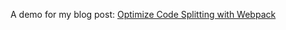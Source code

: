 A demo for my blog post:
[Optimize Code Splitting with Webpack](https://kentcdodds.com/blog/optimize-code-splitting-with-webpack)
